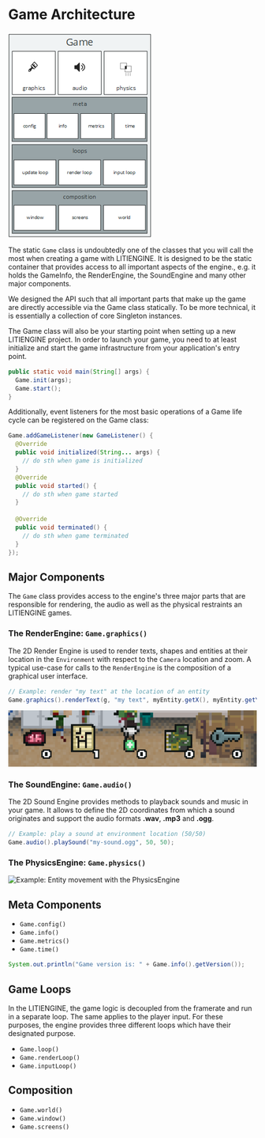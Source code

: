 # Game Architecture

![Game API](images/api-game.png)

The static `Game` class is undoubtedly one of the classes that you will call the most when creating a game with LITIENGINE. It is designed to be the static container that provides access to all important aspects of the engine., e.g. it holds the GameInfo, the RenderEngine, the SoundEngine and many other major components.

We designed the API such that all important parts that make up the game are directly accessible via the Game class statically. To be more technical, it is essentially a collection of core Singleton instances.

The Game class will also be your starting point when setting up a new LITIENGINE project. In order to launch your game, you need to at least initialize and start the game infrastructure from your application's entry point.

```java
public static void main(String[] args) {
  Game.init(args);
  Game.start();
}
```

Additionally, event listeners for the most basic operations of a Game life cycle can be registered on the Game class:

```java
Game.addGameListener(new GameListener() {
  @Override
  public void initialized(String... args) {
    // do sth when game is initialized
  }
  @Override
  public void started() {
    // do sth when game started
  }

  @Override
  public void terminated() {
    // do sth when game terminated
  }
});
```

## Major Components

The `Game` class provides access to the engine's three major parts that are responsible for rendering, the audio as well as the physical restraints an LITIENGINE games.

### The RenderEngine: `Game.graphics()`

The 2D Render Engine is used to render texts, shapes and entities at their location in the `Environment` with respect to the `Camera` location and zoom. A typical use-case for calls to the `RenderEngine` is the composition of a graphical user interface.

```java
// Example: render "my text" at the location of an entity
Game.graphics().renderText(g, "my text", myEntity.getX(), myEntity.getY());
```

![Example: Display texts and images with the RenderEngine](images/text-and-image-renderengine.png)

### The SoundEngine: `Game.audio()`

The 2D Sound Engine provides methods to playback sounds and music in your game. It allows to define the 2D coordinates from which a sound originates and support the audio formats **.wav**, **.mp3** and **.ogg**.

```java
// Example: play a sound at environment location (50/50)
Game.audio().playSound("my-sound.ogg", 50, 50);
```

### The PhysicsEngine: `Game.physics()`

![Example: Entity movement with the PhysicsEngine](images/assets/physics-example.gif)

## Meta Components

* `Game.config()`
* `Game.info()`
* `Game.metrics()`
* `Game.time()`

```java
System.out.println("Game version is: " + Game.info().getVersion());
```

## Game Loops

In the LITIENGINE, the game logic is decoupled from the framerate and run in a separate loop. The same applies to the player input. For these purposes, the engine provides three different loops which have their designated purpose.

* `Game.loop()`
* `Game.renderLoop()`
* `Game.inputLoop()`

## Composition

* `Game.world()`
* `Game.window()`
* `Game.screens()`

